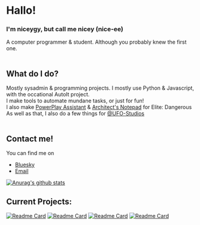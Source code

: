 # Hallo!
### I'm niceygy, but call me nicey (nice-ee)

A computer programmer & student. Although you probably knew the first one. <br> </br>


## What do I do?

Mostly sysadmin & programming projects. I mostly use Python & Javascript, with the occational AutoIt project. <br>
I make tools to automate mundane tasks, or just for fun!<br>
I also make [PowerPlay Assistant](https://elite.niceygy.net) & [Architect's Notepad](https://colony.niceygy.net) for Elite: Dangerous <br>
As well as that, I also do a few things for [@UFO-Studios](https://github.com/ufo-studios)<br> </br>

## Contact me!

You can find me on 
- [Bluesky](https://go.niceygy.net/bsky)
- [Email](mailto:niceygy@niceygy.net)


[![Anurag's github stats](https://github-readme-stats.vercel.app/api?username=Niceygy&theme=blue-green)](https://github.com/anuraghazra/github-readme-stats)

## Current Projects:
  [![Readme Card](https://github-readme-stats.vercel.app/api/pin/?username=ufo-studios&repo=thealiendoctor.com)](https://github.com/ufo-studios/thealiendoctor.com)
  [![Readme Card](https://github-readme-stats.vercel.app/api/pin/?username=ufo-studios&repo=AlienBot-Discord)](https://github.com/UFO-Studios/AlienBot-Discord)
  [![Readme Card](https://github-readme-stats.vercel.app/api/pin/?username=niceygy&repo=powerplayassistant)](https://github.com/Niceygy/powerplayassistant)
  [![Readme Card](https://github-readme-stats.vercel.app/api/pin/?username=ufo-studios&repo=WorkerDownloadRecorder)](https://github.com/UFO-Studios/WorkerDownloadRecorder)
